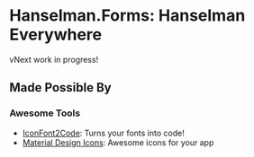 Hanselman.Forms: Hanselman Everywhere
===============

vNext work in progress!


## Made Possible By

### Awesome Tools
* [IconFont2Code](https://andreinitescu.github.io/IconFont2Code/): Turns your fonts into code!
* [Material Design Icons](https://materialdesignicons.com/): Awesome icons for your app
